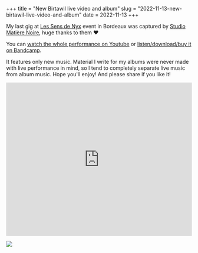 +++
title = "New Birtawil live video and album"
slug = "2022-11-13-new-birtawil-live-video-and-album"
date = 2022-11-13
+++

My last gig at <a href="https://www.facebook.com/events/5447004892051422/">Les Sens de Nyx</a> event in Bordeaux was captured by <a href="https://www.studiomatierenoire.com/">Studio Matière Noire</a>, huge thanks to them ♥

You can <a href="https://www.youtube.com/watch?v=27fHYWE--7k">watch the whole performance on Youtube</a> or <a href="https://birtawil.bandcamp.com/album/live-at-les-sens-de-nyx">listen/download/buy it on Bandcamp</a>.

It features only new music. Material I write for my albums were never made with live performance in mind, so I tend to completely separate live music from album music.
Hope you'll enjoy! And please share if you like it!

<iframe width="100%" height="415" src="https://www.youtube.com/embed/27fHYWE--7k" title="YouTube video player" frameborder="0" allow="accelerometer; autoplay; clipboard-write; encrypted-media; gyroscope; picture-in-picture" allowfullscreen></iframe>

<a href="https://birtawil.bandcamp.com/album/live-at-les-sens-de-nyx"><img src="https://f4.bcbits.com/img/a2741120360_10.jpg"/></a>